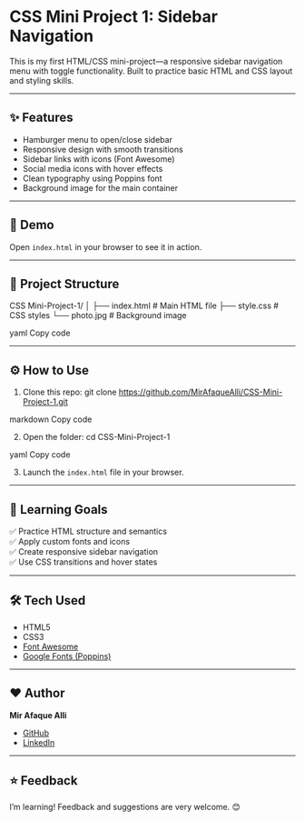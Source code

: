 # CSS Mini Project 1: Sidebar Navigation

This is my first HTML/CSS mini-project—a responsive sidebar navigation menu with toggle functionality. Built to practice basic HTML and CSS layout and styling skills.

---

## ✨ Features

- Hamburger menu to open/close sidebar
- Responsive design with smooth transitions
- Sidebar links with icons (Font Awesome)
- Social media icons with hover effects
- Clean typography using Poppins font
- Background image for the main container

---

## 🚀 Demo

Open `index.html` in your browser to see it in action.

---

## 📂 Project Structure

CSS Mini-Project-1/
│
├── index.html # Main HTML file
├── style.css # CSS styles
└── photo.jpg # Background image

yaml
Copy code

---

## ⚙️ How to Use

1. Clone this repo:
git clone https://github.com/MirAfaqueAlli/CSS-Mini-Project-1.git

markdown
Copy code

2. Open the folder:
cd CSS-Mini-Project-1

yaml
Copy code

3. Launch the `index.html` file in your browser.

---

## 🎯 Learning Goals

✅ Practice HTML structure and semantics  
✅ Apply custom fonts and icons  
✅ Create responsive sidebar navigation  
✅ Use CSS transitions and hover states  

---

## 🛠️ Tech Used

- HTML5
- CSS3
- [Font Awesome](https://fontawesome.com/)
- [Google Fonts (Poppins)](https://fonts.google.com/specimen/Poppins)

---

## ❤️ Author

**Mir Afaque Alli**

- [GitHub](https://github.com/MirAfaqueAlli)
- [LinkedIn](https://www.linkedin.com/in/mir-afaque-alli) 

---

## ⭐️ Feedback

I’m learning! Feedback and suggestions are very welcome. 😊
